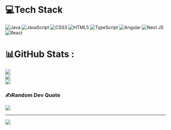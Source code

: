 
# 💻Tech Stack
![Java](https://img.shields.io/badge/java-%23ED8B00.svg?style=plastic&logo=java&logoColor=white) ![JavaScript](https://img.shields.io/badge/javascript-%23323330.svg?style=plastic&logo=javascript&logoColor=%23F7DF1E) ![CSS3](https://img.shields.io/badge/css3-%231572B6.svg?style=plastic&logo=css3&logoColor=white) ![HTML5](https://img.shields.io/badge/html5-%23E34F26.svg?style=plastic&logo=html5&logoColor=white) ![TypeScript](https://img.shields.io/badge/typescript-%23007ACC.svg?style=plastic&logo=typescript&logoColor=white) ![Angular](https://img.shields.io/badge/angular-%23DD0031.svg?style=plastic&logo=angular&logoColor=white) ![Next JS](https://img.shields.io/badge/Next-black?style=plastic&logo=next.js&logoColor=white) ![React](https://img.shields.io/badge/react-%2320232a.svg?style=plastic&logo=react&logoColor=%2361DAFB)
# 📊GitHub Stats :
![](https://github-readme-stats.vercel.app/api?username=Quan-PX&theme=gotham&hide_border=false&include_all_commits=false&count_private=false)<br/>
![](https://github-readme-streak-stats.herokuapp.com/?user=Quan-PX&theme=gotham&hide_border=false)<br/>
![](https://github-readme-stats.vercel.app/api/top-langs/?username=Quan-PX&theme=gotham&hide_border=false&include_all_commits=false&count_private=false&layout=compact)

<!-- ## 🏆GitHub Trophies -->
<!-- ![](https://github-trophies.vercel.app/?username=Quan-PX&theme=radical&no-frame=false&no-bg=false&margin-w=4) -->
<!-- Đây là một comment, nó sẽ không hiển thị trên GitHub -->

### ✍️Random Dev Quote
![](https://quotes-github-readme.vercel.app/api?type=horizontal&theme=radical)

---
[![](https://visitcount.itsvg.in/api?id=Quan-PX&icon=0&color=0)](https://visitcount.itsvg.in)
